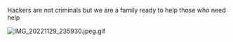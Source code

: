 Hackers are not criminals but we are a family ready to help those who need help

![IMG_20221129_235930.jpeg.gif](https://user-images.githubusercontent.com/117302203/204594196-8c4f9fea-a423-41cd-9ba8-211564914d9e.gif)

